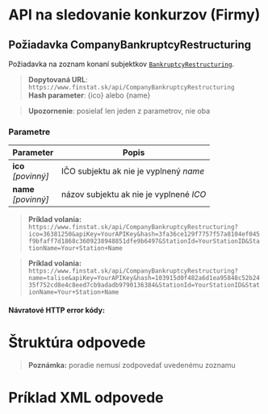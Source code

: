 # API na sledovanie konkurzov (Firmy)

## Požiadavka CompanyBankruptcyRestructuring
Požiadavka na zoznam konaní subjektkov [`BankruptcyRestructuring`](#BankruptcyRestructuring).
> **Dopytovaná URL**: ```https://www.finstat.sk/api/CompanyBankruptcyRestructuring```<br />
> **Hash parameter**: {ico} alebo {name} 

>**Upozornenie**: posielať len jeden z parametrov, nie oba

### Parametre
| Parameter | Popis |
| ----------- | ----------- |
| **ico**<br />*[povinný]*|  IČO subjektu ak nie je vyplnený *name* |
| **name**<br />*[povinný]*| názov subjektu ak nie je vyplnené *ICO*  |

[](../../../common/parameters/parameters-sk.md ':include')


> **Príklad volania:** ```https://www.finstat.sk/api/CompanyBankruptcyRestructuring?ico=36381250&apiKey=YourAPIKey&hash=3fa36ce129f7757f57a8104ef045f9bfaff7d1868c3609238948851dfe9b6497&StationId=YourStationID&StationName=Your+Station+Name```

> **Príklad volania:** ```https://www.finstat.sk/api/CompanyBankruptcyRestructuring?name=talise&apiKey=YourAPIKey&hash=103915d0f482a6d1ea95848c52b2435f752cd8e4c8eed7cb9adadb9790136384&StationId=YourStationID&StationName=Your+Station+Name```

#### Návratové HTTP error kódy:
[](../../../common/http/errorcodes-sk.md ':include')

# Štruktúra odpovede
[](../../../common/responses/bankruptcyrestructuring-sk.md ':include')

[](../../../common/responses/address-sk.md ':include')

[](../../../common/responses/fulladdress-sk.md ':include')

[](../../../common/responses/personaddress-sk.md ':include')

[](../../../common/responses/deadline-sk.md ':include')

> **Poznámka:** poradie nemusí zodpovedať uvedenému zoznamu

# Príklad XML odpovede
[](../../../common/examples/bankruptcyrestructuring.md ':include')
